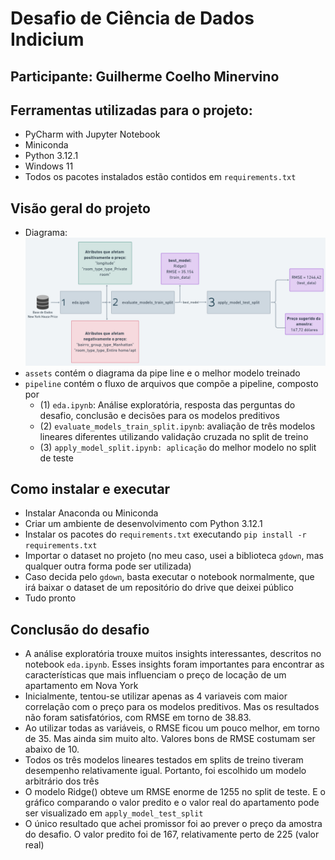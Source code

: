# Desafio de Ciência de Dados Indicium
## Participante: Guilherme Coelho Minervino

## Ferramentas utilizadas para o projeto:
- PyCharm with Jupyter Notebook
- Miniconda
- Python 3.12.1
- Windows 11
- Todos os pacotes instalados estão contidos em `requirements.txt`

## Visão geral do projeto
- Diagrama:
![Diagram](https://github.com/guico3lho/indicium_desafio/blob/main/assets/pipeline_diagram.png?raw=true)
- `assets` contém o diagrama da pipe line e o melhor modelo treinado
- `pipeline` contém o fluxo de arquivos que compõe a pipeline, composto por
  - (1) `eda.ipynb`: Análise exploratória, resposta das perguntas do desafio, conclusão e decisões para os modelos preditivos
  - (2) `evaluate_models_train_split.ipynb`: avaliação de três modelos lineares diferentes utilizando validação cruzada no split de treino
  - (3) `apply_model_split.ipynb: aplicação` do melhor modelo no split de teste

## Como instalar e executar
- Instalar Anaconda ou Miniconda
- Criar um ambiente de desenvolvimento com Python 3.12.1
- Instalar os pacotes do `requirements.txt` executando `pip install -r requirements.txt`
- Importar o dataset no projeto (no meu caso, usei a biblioteca `gdown`, mas qualquer outra forma pode ser utilizada)
- Caso decida pelo `gdown`, basta executar o notebook normalmente, que irá baixar o dataset de um repositório do drive que deixei público
- Tudo pronto

## Conclusão do desafio
- A análise exploratória trouxe muitos insights interessantes, descritos no notebook `eda.ipynb`. Esses insights foram importantes para encontrar as características que mais influenciam 
o preço de locação de um apartamento em Nova York
- Inicialmente, tentou-se utilizar apenas as 4 variaveis com maior correlação com o preço para os modelos preditivos. Mas os resultados não foram satisfatórios, com RMSE em torno de 38.83.
- Ao utilizar todas as variáveis, o RMSE ficou um pouco melhor, em torno de 35. Mas ainda sim muito alto. Valores bons de RMSE costumam ser abaixo de 10.
- Todos os três modelos lineares testados em splits de treino tiveram desempenho relativamente igual. Portanto, foi escolhido um modelo arbitrário dos três
- O modelo Ridge() obteve um RMSE enorme de 1255 no split de teste. E o gráfico comparando o valor predito e o valor real do apartamento pode ser visualizado em `apply_model_test_split`
- O único resultado que achei promissor foi ao prever o preço da amostra do desafio. O valor predito foi de 167, relativamente perto de 225 (valor real)
